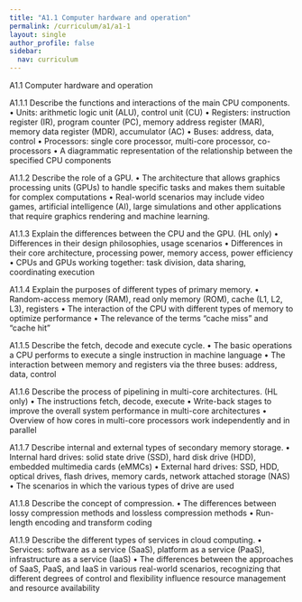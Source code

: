 ```yaml
---
title: "A1.1 Computer hardware and operation"
permalink: /curriculum/a1/a1-1
layout: single
author_profile: false
sidebar:
  nav: curriculum
---
```


A1.1 Computer hardware and operation

A1.1.1 Describe the functions and interactions of the main CPU components.
• Units: arithmetic logic unit (ALU), control unit (CU)
• Registers: instruction register (IR), program counter (PC), memory address register (MAR), memory data
register (MDR), accumulator (AC)
• Buses: address, data, control
• Processors: single core processor, multi-core processor, co-processors
• A diagrammatic representation of the relationship between the specified CPU components

A1.1.2 Describe the role of a GPU.
• The architecture that allows graphics processing units (GPUs) to handle specific tasks and makes them
suitable for complex computations
• Real-world scenarios may include video games, artificial intelligence (AI), large simulations and other
applications that require graphics rendering and machine learning.

A1.1.3 Explain the differences between the CPU and the GPU. (HL only)
• Differences in their design philosophies, usage scenarios
• Differences in their core architecture, processing power, memory access, power efficiency
• CPUs and GPUs working together: task division, data sharing, coordinating execution

A1.1.4 Explain the purposes of different types of primary memory.
• Random-access memory (RAM), read only memory (ROM), cache (L1, L2, L3), registers
• The interaction of the CPU with different types of memory to optimize performance
• The relevance of the terms “cache miss” and “cache hit”

A1.1.5 Describe the fetch, decode and execute cycle.
• The basic operations a CPU performs to execute a single instruction in machine language
• The interaction between memory and registers via the three buses: address, data, control

A1.1.6 Describe the process of pipelining in multi-core architectures. (HL only)
• The instructions fetch, decode, execute
• Write-back stages to improve the overall system performance in multi-core architectures
• Overview of how cores in multi-core processors work independently and in parallel

A1.1.7 Describe internal and external types of secondary memory storage.
• Internal hard drives: solid state drive (SSD), hard disk drive (HDD), embedded multimedia cards
(eMMCs)
• External hard drives: SSD, HDD, optical drives, flash drives, memory cards, network attached storage
(NAS)
• The scenarios in which the various types of drive are used

A1.1.8 Describe the concept of compression.
• The differences between lossy compression methods and lossless compression methods
• Run-length encoding and transform coding

A1.1.9 Describe the different types of services in cloud computing.
• Services: software as a service (SaaS), platform as a service (PaaS), infrastructure as a service (IaaS)
• The differences between the approaches of SaaS, PaaS, and IaaS in various real-world scenarios,
recognizing that different degrees of control and flexibility influence resource management and
resource availability
